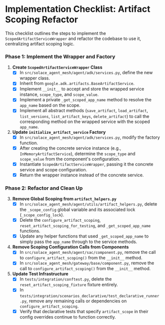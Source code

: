 # Implementation Checklist: Artifact Scoping Refactor

This checklist outlines the steps to implement the `ScopedArtifactServiceWrapper` and refactor the codebase to use it, centralizing artifact scoping logic.

### Phase 1: Implement the Wrapper and Factory

1.  **Create `ScopedArtifactServiceWrapper` Class**
    -   [x] In `src/solace_agent_mesh/agent/adk/services.py`, define the new wrapper class.
    -   [x] Inherit from `google.adk.artifacts.BaseArtifactService`.
    -   [x] Implement `__init__` to accept and store the wrapped service instance, `scope_type`, and `scope_value`.
    -   [x] Implement a private `_get_scoped_app_name` method to resolve the `app_name` based on the scope.
    -   [x] Implement all abstract methods (`save_artifact`, `load_artifact`, `list_versions`, `list_artifact_keys`, `delete_artifact`) to call the corresponding method on the wrapped service with the scoped `app_name`.

2.  **Update `initialize_artifact_service` Factory**
    -   [x] In `src/solace_agent_mesh/agent/adk/services.py`, modify the factory function.
    -   [x] After creating the concrete service instance (e.g., `InMemoryArtifactService`), determine the `scope_type` and `scope_value` from the component's configuration.
    -   [x] Instantiate `ScopedArtifactServiceWrapper`, passing it the concrete service and scope configuration.
    -   [x] Return the wrapper instance instead of the concrete service.

### Phase 2: Refactor and Clean Up

3.  **Remove Global Scoping from `artifact_helpers.py`**
    -   [x] In `src/solace_agent_mesh/agent/utils/artifact_helpers.py`, delete the `_scope_config` global variable and its associated lock (`_scope_config_lock`).
    -   [x] Delete the `configure_artifact_scoping`, `reset_artifact_scoping_for_testing`, and `_get_scoped_app_name` functions.
    -   [x] Update any helper functions that used `_get_scoped_app_name` to simply pass the `app_name` through to the service methods.

4.  **Remove Scoping Configuration Calls from Components**
    -   [x] In `src/solace_agent_mesh/agent/sac/component.py`, remove the call to `configure_artifact_scoping()` from the `__init__` method.
    -   [x] In `src/solace_agent_mesh/gateway/base/component.py`, remove the call to `configure_artifact_scoping()` from the `__init__` method.

5.  **Update Test Infrastructure**
    -   [x] In `tests/integration/conftest.py`, delete the `reset_artifact_scoping_fixture` fixture entirely.
    -   [x] In `tests/integration/scenarios_declarative/test_declarative_runner.py`, remove any remaining calls or dependencies on `configure_artifact_scoping`.
    -   [x] Verify that declarative tests that specify `artifact_scope` in their config overrides continue to function correctly.
